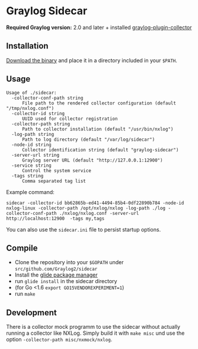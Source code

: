 # Graylog Sidecar

**Required Graylog version:** 2.0 and later + installed [graylog-plugin-collector](https://github.com/Graylog2/graylog-plugin-collector/blob/master/README.md)

Installation
------------

[Download the binary](https://github.com/Graylog2/sidecar/releases) and place it in a directory included in your `$PATH`.

Usage
-----

```
Usage of ./sidecar:
  -collector-conf-path string
      File path to the rendered collector configuration (default "/tmp/nxlog.conf")
  -collector-id string
      UUID used for collector registration
  -collector-path string
      Path to collector installation (default "/usr/bin/nxlog")
  -log-path string
      Path to log directory (default "/var/log/sidecar")
  -node-id string
      Collector identification string (default "graylog-sidecar")
  -server-url string
      Graylog server URL (default "http://127.0.0.1:12900")
  -service string
      Control the system service
  -tags string
      Comma separated tag list
```

Example command:

```
sidecar -collector-id bb62865b-ed41-4494-85b4-0df22890b784 -node-id nxlog-linux -collector-path /opt/nxlog/nxlog -log-path ./log -collector-conf-path ./nxlog/nxlog.conf -server-url http://localhost:12900  -tags my,tags
```

You can also use the `sidecar.ini` file to persist startup options.

Compile
-------

  * Clone the repository into your `$GOPATH` under `src/github.com/Graylog2/sidecar`
  * Install the [glide package manager](https://glide.sh)
  * run `glide install` in the sidecar directory
  * (for Go <1.6 `export GO15VENDOREXPERIMENT=1`)
  * run `make`

Development
-----------

There is a collector mock programm to use the sidecar without actually running a collector like NXLog. Simply build it with
`make misc` und use the option `-collector-path misc/nxmock/nxlog`.
